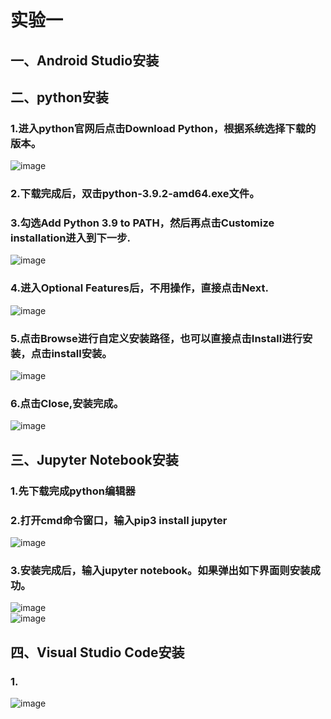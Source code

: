 # 实验一
## 一、Android Studio安装
## 二、python安装
### 1.进入python官网后点击Download Python，根据系统选择下载的版本。
![image](https://user-images.githubusercontent.com/113671496/232944112-88f96a8c-08d4-4718-a83c-2ec99fd7097a.png)<br>
### 2.下载完成后，双击python-3.9.2-amd64.exe文件。
### 3.勾选Add Python 3.9 to PATH，然后再点击Customize installation进入到下一步.
![image](https://user-images.githubusercontent.com/113671496/232944405-e2d93107-1991-4d9b-a665-2ef5ebd6f484.png)<br>
### 4.进入Optional Features后，不用操作，直接点击Next.
![image](https://user-images.githubusercontent.com/113671496/232950920-d96c8e25-8b4a-4c7d-90db-542bf027c59a.png)<br>
### 5.点击Browse进行自定义安装路径，也可以直接点击Install进行安装，点击install安装。
![image](https://user-images.githubusercontent.com/113671496/232951044-6ed3a678-e187-4c8b-86d7-394273b23e68.png)<br>
### 6.点击Close,安装完成。<br>
![image](https://user-images.githubusercontent.com/113671496/232951239-d561f59e-2f32-4c93-9210-9ddfd2c3b82e.png)<br>
## 三、Jupyter Notebook安装
### 1.先下载完成python编辑器
### 2.打开cmd命令窗口，输入pip3 install jupyter
![image](https://user-images.githubusercontent.com/113671496/232957854-5c582010-8adc-4710-998e-6f39f4bb3a2a.png)<br>
### 3.安装完成后，输入jupyter notebook。如果弹出如下界面则安装成功。
![image](https://user-images.githubusercontent.com/113671496/232958224-829a291e-fcbf-483a-82c2-bd9b3524f131.png)<br>
![image](https://user-images.githubusercontent.com/113671496/232958564-f9747172-f704-4f2b-8043-36f4ddf69c43.png)<br>
## 四、Visual Studio Code安装
### 1.
![image](https://user-images.githubusercontent.com/113671496/232959091-762f8803-c5fa-4b51-9f38-8aa0b34c92aa.png)
